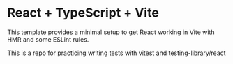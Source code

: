 # React + TypeScript + Vite

This template provides a minimal setup to get React working in Vite with HMR and some ESLint rules.

This is a repo for practicing writing tests with vitest and testing-library/react

